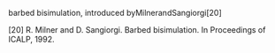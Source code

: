 
barbed bisimulation, introduced byMilnerandSangiorgi[20]

[20] R. Milner and D. Sangiorgi. Barbed bisimulation. In Proceedings of ICALP, 1992.
